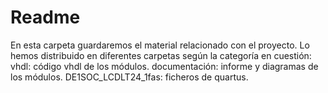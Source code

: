 # Readme
En esta carpeta guardaremos el material relacionado con el proyecto. 
Lo hemos distribuido en diferentes carpetas según la categoría en cuestión:
vhdl: código vhdl de los módulos.
documentación: informe y diagramas de los módulos.
DE1SOC_LCDLT24_1fas: ficheros de quartus.
